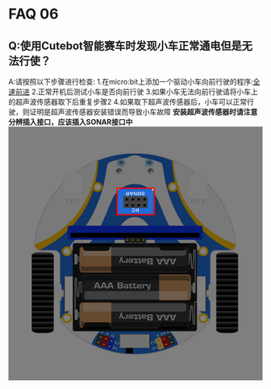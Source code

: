 # FAQ 06
## Q:使用Cutebot智能赛车时发现小车正常通电但是无法行使？
A:请按照以下步骤进行检查:
1.在micro:bit上添加一个驱动小车向前行驶的程序:[全速前进](https://makecode.microbit.org/_0p45b90iHie1)
2.正常开机后测试小车是否向前行驶
3.如果小车无法向前行驶请将小车上的超声波传感器取下后重复步骤2
4.如果取下超声波传感器后，小车可以正常行驶，则证明是超声波传感器安装错误而导致小车故障
**安装超声波传感器时请注意分辨插入接口，应该插入SONAR接口中**
![](./images/FAQ-microbit-06-01.png)
